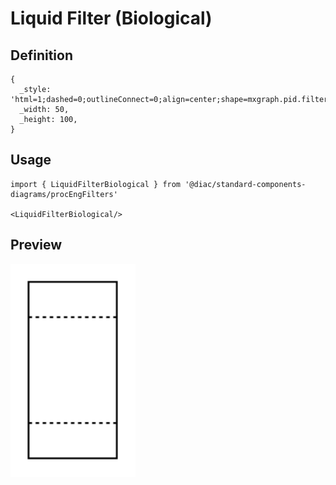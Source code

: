 # Liquid Filter (Biological)

## Definition

```
{
  _style: 'html=1;dashed=0;outlineConnect=0;align=center;shape=mxgraph.pid.filters.liquid_filter_(biological);',
  _width: 50,
  _height: 100,
}
```

## Usage

```
import { LiquidFilterBiological } from '@diac/standard-components-diagrams/procEngFilters'

<LiquidFilterBiological/>
```

## Preview

<img src="./liquid-filter-biological.png" width="200"/>
